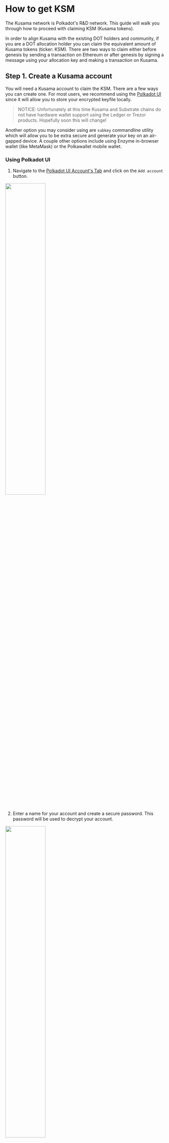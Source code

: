 # How to get KSM

The Kusama network is Polkadot's R&D network. This guide will walk you through how to proceed with claiming KSM (Kusama tokens).

In order to align Kusama with the existing DOT holders and community, if you are a DOT allocation holder you can claim the equivalent amount of Kusama tokens (ticker: KSM). There are two ways to claim either before genesis by sending a transaction on Ethereum or after genesis by signing a message using your allocation key and making a transaction on Kusama.

## Step 1. Create a Kusama account

You will need a Kusama account to claim the KSM. There are a few ways you can create one. For most users, we recommend using the [Polkadot UI](https://polkadot.js.org/apps/#/explorer) since it will allow you to store your encrypted keyfile locally.

> NOTICE: Unfortunately at this time Kusama and Substrate chains do not have hardware wallet support using the Ledger or Trezor products. Hopefully soon this will change!

Another option you may consider using are `subkey` commandline utility which will allow you to be extra secure and generate your key on an air-gapped device. A couple other options include using Enzyme in-browser wallet (like MetaMask) or the Polkawallet mobile wallet.

### Using Polkadot UI

1. Navigate to the [Polkadot UI Account's Tab](https://polkadot.js.org/apps/#/accounts) and click on the `Add account` button.

<img src="../img/polkadotui-find-the-accounts-page.png" width=50% />

2. Enter a name for your account and create a secure password. This password will be used to decrypt your account.

<img src="../img/polkadotui-create-your-account.png" width=50% />

3. Ignore the advanced options unless you want to change the type of cryptography used for your keys (either sr25519 or ed25519 works).

4. Click `Save` and `Create and backup account`.

5. Save your encrypted keystore locally.

6. The account now appears in your Accounts tab and is backed up to the keystore you just saved.

7. Click on the DOT identicon to copy the address to the clipboard.
<img src="../img/polkadotui-copy-account-address.png" width=50% />

### Using `subkey`

1. Follow the build instructions for [Substrate](https://github.com/paritytech/substrate#6-building).
2. When building, instead of building all of the binaries only build `subkey` by typing `cargo build subkey`.
3. You can build / use the subkey on a computer that is not connected to the internet for added security.
4. The command `subkey generate` will generate a new keypair.

### Using Enzyme browser wallet (Chrome only)

1. Install the Enzyme browser wallet from the [Chrome store](https://chrome.google.com/webstore/detail/enzyme/amligljifngdnodkebecdijmhnhojohh). Click `Add to Chrome` and confirm by clicking `Add extension` in the popup window.

2. Accept the Terms of Use.

<img src="../img/enzyme-open-the-extension.png" width=50% />

3. Make a strong password and make sure to write it down in another place, then click `Create`.

<img src="../img/enzyme-choose-a-password.png" width=50% />

4. Copy the seed phrase and store it somewhere safe. Don't share the seed phrase with anyone, you can use it to access your account if you forget your password or otherwise lose your keystore.

<img src="../img/enzyme-generate-seed-phrase.png" width=50% />

5. Click `Dashboard`.

6. Click the DOT identicon to copy your address to clipboard.

<img src="../img/enzyme-copy-your-address.png" width=50% />

### Using Polkawallet

1. Install [Polkawallet](https://polkawallet.io). Click Download and select the link corresponding to the platform you are using. On android you may need to allow installing apps from external sources. On iOS, you may need to "trust" Polkawallet in the General>Profiles & Device Management > Enterprise App Section before running the app.

2. Once opening the app, copy the seed phrase and store it in a safe place, don't share the seed phrase with anyone, you can use it to access your account if you forget your password or otherwise lose your keystore.

<img src="../img/polkawallet-create-account.jpg" width=50% />

3. Name your account and make a strong password, make sure to write it down in another place, then click Save.

4. You will be asked to confirm your seed phrase - this is to make sure you have copied it somewhere safe.

5. Click on the pink QR Code symbol, and select Copy address to copy your address to clipboard.

<img src="../img/polkawallet-accounts-page.jpg" width=50% />
<img src="../img/polkawallet-copy-address.jpg" width=50% />


## Step 2. Get KSM tokens

There are two methods to claim KSM.

**1. Dot Holders:**
Those who participated in the Polkadot sales can claim a proportional amount of KSM prior to the launch of the network. 

You can do this through [this claims process](https://claim.kusama.network/).

You can refer to [this detailed guide](./method1.md) for a step by step walk through for how to do so.

Having trouble? Get support in the KSM [Claims chat](https://riot.im/app/#/room/#KSMAClaims:polkadot.builders).

**2. Faucet:**
For those who didn’t participate in the Polkadot sale, KSM are publicly available upon genesis through a faucet. Find out more [here](./method2.md).

Public projects that need more KSM can request them by emailing projects@kusama.network.
